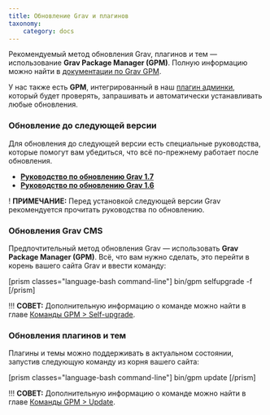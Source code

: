 ```yaml
---
title: Обновление Grav и плагинов
taxonomy:
    category: docs
---
```


Рекомендуемый метод обновления Grav, плагинов и тем — использование **Grav Package Manager (GPM)**. Полную информацию можно найти в [документации по Grav GPM](/cli-console/grav-gpm).

У нас также есть **GPM**, интегрированный в наш [плагин админки](/admin-panel), который будет проверять, запрашивать и автоматически устанавливать любые обновления.

### Обновление до следующей версии

Для обновления до следующей версии есть специальные руководства, которые помогут вам убедиться, что всё по-прежнему работает после обновления.

- **[Руководство по обновлению Grav 1.7](/advanced/grav-development/grav-17-upgrade-guide)**
- **[Руководство по обновлению Grav 1.6](/advanced/grav-development/grav-16-upgrade-guide)**

! **ПРИМЕЧАНИЕ:** Перед установкой следующей версии Grav рекомендуется прочитать руководства по обновлению.

### Обновления Grav CMS

Предпочтительный метод обновления Grav — использовать **Grav Package Manager (GPM)**. Всё, что вам нужно сделать, это перейти в корень вашего сайта Grav и ввести команду:

[prism classes="language-bash command-line"]
bin/gpm selfupgrade -f
[/prism]

!!! **СОВЕТ:** Дополнительную информацию о команде можно найти в главе [Команды GPM > Self-upgrade](/cli-console/grav-cli-gpm#self-upgrade).

### Обновления плагинов и тем

Плагины и темы можно поддерживать в актуальном состоянии, запустив следующую команду из корня вашего сайта:

[prism classes="language-bash command-line"]
bin/gpm update
[/prism]

!!! **СОВЕТ:** Дополнительную информацию о команде можно найти в главе [Команды GPM > Update](/cli-console/grav-cli-gpm#update).
